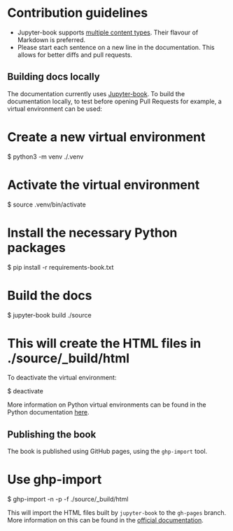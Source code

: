 # Contribution guidelines

- Jupyter-book supports [multiple content types](https://jupyterbook.org/file-types/index.html). Their flavour of Markdown is preferred.
- Please start each sentence on a new line in the documentation. This allows
  for better diffs and pull requests.


## Building docs locally

The documentation currently uses [Jupyter-book](https://jupyterbook.org/).
To build the documentation locally, to test before opening Pull Requests for example, a virtual environment can be used:

  # Create a new virtual environment
  $ python3 -m venv ./.venv
  # Activate the virtual environment
  $ source .venv/bin/activate
  # Install the necessary Python packages
  $ pip install -r requirements-book.txt
  # Build the docs
  $ jupyter-book build ./source
  # This will create the HTML files in ./source/_build/html


To deactivate the virtual environment:

  $ deactivate

More information on Python virtual environments can be found in the Python documentation [here](https://docs.python.org/3.9/library/venv.html).

## Publishing the book

The book is published using GitHub pages, using the `ghp-import` tool.

  # Use ghp-import
  $ ghp-import -n -p -f ./source/_build/html

This will import the HTML files built by `jupyter-book` to the `gh-pages` branch.
More information on this can be found in the [official documentation](https://jupyterbook.org/publish/gh-pages.html).
